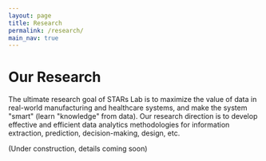 ```yaml
---
layout: page
title: Research
permalink: /research/
main_nav: true
---
```


# Our Research
The ultimate research goal of STARs Lab is to maximize the value of data in real-world manufacturing and healthcare systems, and make the system "smart" (learn "knowledge" from data). Our research direction is to develop effective and efficient data analytics methodologies for information extraction, prediction, decision-making, design, etc. 

(Under construction, details coming soon)




